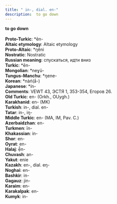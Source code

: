 ```yaml
---
title: " in-, dial. en-"
description:  to go down
---
```

<strong> to go down</strong><br><br>
<strong>Proto-Turkic</strong>:  *ēn-<br>
<strong>Altaic etymology</strong>:  Altaic etymology<br>
<strong> Proto-Altaic</strong>:  *ŋḗni<br>
<strong>Nostratic</strong>:  Nostratic<br>
<strong>Russian meaning</strong>:  спускаться, идти вниз<br>
<strong>Turkic</strong>:  *ēn-<br>
<strong>Mongolian</strong>:  *neɣü-<br>
<strong>Tungus-Manchu</strong>:  *ŋene-<br>
<strong>Korean</strong>:  *nàń(ắ-)<br>
<strong>Japanese</strong>:  *ín-<br>
<strong>Comments</strong>:  VEWT 43, ЭСТЯ 1, 353-354, Егоров 26.<br>
<strong>Old Turkic</strong>:  en- (Orkh., OUygh.)<br>
<strong>Karakhanid</strong>:  en- (MK)<br>
<strong>Turkish</strong>:  in-, dial. en-<br>
<strong>Tatar</strong>:  in-, iŋ-<br>
<strong>Middle Turkic</strong>:  en- (MA, IM, Pav. C.)<br>
<strong>Azerbaidzhan</strong>:  en-<br>
<strong>Turkmen</strong>:  īn-<br>
<strong>Khakassian</strong>:  in-<br>
<strong>Shor</strong>:  en-<br>
<strong>Oyrat</strong>:  en-<br>
<strong>Halaj</strong>:  ẹ̄̂n-<br>
<strong>Chuvash</strong>:  an-<br>
<strong>Yakut</strong>:  enie<br>
<strong>Kazakh</strong>:  en-, dial. eŋ-<br>
<strong>Noghai</strong>:  en-<br>
<strong>Bashkir</strong>:  in-<br>
<strong>Gagauz</strong>:  jin-<br>
<strong>Karaim</strong>:  en-<br>
<strong>Karakalpak</strong>:  en-<br>
<strong>Kumyk</strong>:  in-<br>


